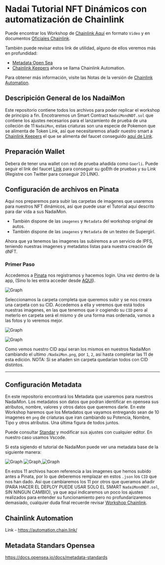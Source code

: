 # Nadai Tutorial NFT Dinámicos con automatización de Chainlink

Puede encontrar los Workshop de [Chainlink Aquí](https://www.youtube.com/watch?v=1l6iuhn65HM) en formato `Video` y en documentos [Oficiales Chainlink](https://blog.chain.link/what-is-a-dynamic-nft/).

También puede revisar estos link de utilidad, alguno de ellos veremos más en profundidad:

* [Metadata Open Sea](https://docs.opensea.io/docs/metadata-standards)
* [Chainlink Keepers](https://automation.chain.link/) ahora se llama Chainlink Automation.

Para obtener más información, visite las Notas de la versión de [Chainlink Automation](https://docs.chain.link/docs/chainlink-automation/automation-release-notes/).
 
## Descripición General de los NadaiMon

Este repositorio contiene todos los archivos para poder replicar el workshop de principio a fin. Encotraremos un Smart Contract `NadaiMondNDT.sol` que contiene los ajustes necesarios para el lanzamiento de prueba de una colleción de 11 `NadaiMon`, estas criaturas son una especie de Pokemon que se alimenta de Token Link, así que necesitaremos añadir nuestro smart a [Chainlink Keepers](https://automation.chain.link/) el que se alimenta del faucet conseguido [aquí de Link](https://faucets.chain.link/).

## Preparación Wallet

Debera de tener una wallet con red de prueba añadida como `Goerli`. Puede seguir el link del  faucet [Link](https://faucets.chain.link/) para conseguir su goEth de pruebas y su Link (Registre con Twitter para conseguir 20 LINK).

## Configuración de archivos en Pinata

Aqui nos preparemos para subir las carpetas de imagenes que usaremos para nuestros NFT dinámicos, así que puede usar el Tutorial aquí descrito para dar vida a sus NadaiMon.

* También dispone de las `imagenes` y `Metadata` del workshop original de autos.
* También dispone de las `imagenes` y `Metadata` de un testeo de Supergirl.

Ahora que ya tenemos las imagenes las subiremos a un servicio de IPFS, teniendo nuestras imagenes y metadatos listas para nuestra creación de dNFT.

### Primer Paso

Accedemos a [Pinata](https://www.pinata.cloud/) nos registramos y hacemos login. Una vez dentro
de la app, (Sino lo les entra acceder desde [AQUI](https://app.pinata.cloud/)).

![Graph](/contracts/Imagenes/Tutorial/dnft1.png)

Seleccionamos la carpeta completa que queremos subir y se nos creara una carpeta con su CID.
Accedemos a ella y veremos que está todos nuestras imagenes, en las que tenemos que ir cogiendo su `CID` pero al meterlo en carpeta será el mismo y de una forma mas ordenada, vamos a las fotos y lo veremos mejor.

![Graph](/contracts/Imagenes/Tutorial/dnft2.png)

![Graph](/contracts/Imagenes/Tutorial/dnft3.png)

Como vemos nuestro CID aquí seran los mismos en nuestros NadaiMon cambiando el ultimo `/NadaiMon.png`, por `1`, `2`, así hasta completar las 11 de esta edición.
NOTA: Si se añaden sin carpeta quedarian todos con CID distintos.

-------

## Configuración Metadata

En este repositorio encontrará los Metadata que usaremos para nuestros NadaiMon. Los metadatos son datos que podran identificar en opensea sus atributos, nombre, valores y otros datos que queremos darle. En este Workshop haremos que los Metadatos que vayamos entregando sean de 10 imagenes en `png` de criaturas que iran cambiando su Potencia, Nombre, Tipo y otros atributos. Una última figura de todos juntos.

Puede consultar [Standar](https://docs.opensea.io/docs/metadata-standards) y modificar sus ajustes con cualquier editor. En nuestro caso usamos Vscode.

Si esta sigiendo el tutorial de NadaiMon puede ver una metadata base de la siguiente manera:

![Graph](/contracts/Imagenes/Tutorial/dnft4.png)
![Graph](/contracts/Imagenes/Tutorial/dnft5.png),![Graph](/contracts/Imagenes/Tutorial/dnft3.png)

En estos 11 archivos hacen referencia a las imagenes que hemos subido antes a Pinata, por lo que deberemos remplazar en estos `.json` los `CID` que nos han dado. Asi que cambiaremos los 11 por otros que queramos añadir (PARA HACER EL DEPLOY PUEDE USAR SOLO EL SMART `NadaiMondNDT.sol`, SIN NINGUN CAMBIO), ya que aquí indicaremos un poco los ajustes realizados para entender su funcionamiento pero no profundarizaremos demasiado, cualquier duda final recuerde revisar [Workshop Chainlink](https://www.youtube.com/watch?v=1l6iuhn65HM).




## Chainlink Automation

Link - https://automation.chain.link/

## Metadata Standars Opensea

https://docs.opensea.io/docs/metadata-standards